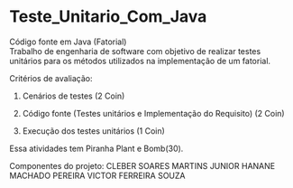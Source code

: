 # Teste_Unitario_Com_Java
 Código fonte em Java (Fatorial)  
 Trabalho de engenharia de software com objetivo de realizar testes unitários para os métodos utilizados na implementação de um fatorial. 

Critérios de avaliação:

1. Cenários de testes (2 Coin)

2. Código fonte (Testes unitários e Implementação do Requisito) (2 Coin)

3. Execução dos testes unitários (1 Coin)

Essa atividades tem Piranha Plant e Bomb(30).

Componentes do projeto:
CLEBER SOARES MARTINS JUNIOR
HANANE MACHADO PEREIRA
VICTOR FERREIRA SOUZA
	
